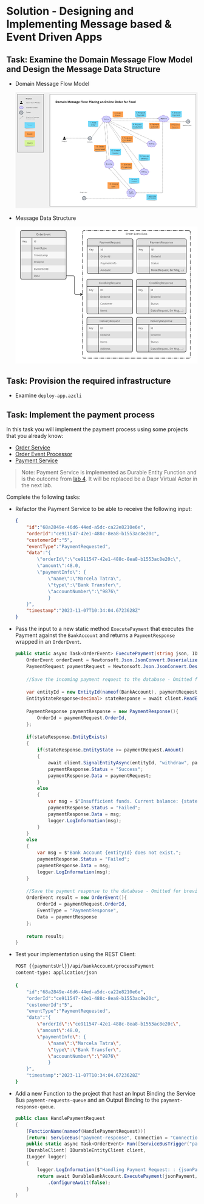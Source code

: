 # Solution - Designing and Implementing Message based & Event Driven Apps

## Task: Examine the Domain Message Flow Model and Design the Message Data Structure

- Domain Message Flow Model

    ![message-flow](../_images/message-flow.png)

- Message Data Structure

    ![message-flow-data-model](../_images/message-flow-data-model.png)

## Task: Provision the required infrastructure

- Examine `deploy-app.azcli`

## Task: Implement the payment process  

In this task you will implement the payment process using some projects that you already know:

- [Order Service](./orders-service-cqrs/)
- [Order Event Processor](./order-events-processor/)
- [Payment Service](./payment-service-func/)

>Note: Payment Service is implemented as Durable Entity Function and is the outcome from [lab 4](../../lab-04/). It will be replaced be a Dapr Virtual Actor in the next lab.

Complete the following tasks:

- Refactor the Payment Service to be able to receive the following input:

    ```json
    {
        "id":"68a2849e-46d6-44ed-a5dc-ca22e8210e6e",
        "orderId":"ce911547-42e1-488c-8ea8-b1553ac8e20c",
        "customerId":"5",
        "eventType":"PaymentRequested",
        "data":"{
            \"orderId\":\"ce911547-42e1-488c-8ea8-b1553ac8e20c\",
            \"amount\":48.0,
            \"paymentInfo\": {
                \"name\":\"Marcela Tatra\",
                \"type\":\"Bank Transfer\",
                \"accountNumber\":\"9876\"
                }
        }",
        "timestamp":"2023-11-07T10:34:04.6723628Z"
    }
    ```

- Pass the input to a new static method `ExecutePayment` that executes the Payment against the `BankAccount` and returns a `PaymentResponse` wrapped in an `OrderEvent`.

    ```c#
    public static async Task<OrderEvent> ExecutePayment(string json, IDurableEntityClient client, ILogger logger){
        OrderEvent orderEvent = Newtonsoft.Json.JsonConvert.DeserializeObject<OrderEvent>(json);
        PaymentRequest paymentRequest = Newtonsoft.Json.JsonConvert.DeserializeObject<PaymentRequest>(orderEvent.Data.ToString());

        //Save the incoming payment request to the database - Omitted for brevity

        var entityId = new EntityId(nameof(BankAccount), paymentRequest.PaymentInfo.AccountNumber);
        EntityStateResponse<decimal> stateResponse = await client.ReadEntityStateAsync<decimal>(entityId);

        PaymentResponse paymentResponse = new PaymentResponse(){
            OrderId = paymentRequest.OrderId,
        };

        if(stateResponse.EntityExists)
        {
            if(stateResponse.EntityState >= paymentRequest.Amount)
            {
                await client.SignalEntityAsync(entityId, "withdraw", paymentRequest.Amount);
                paymentResponse.Status = "Success";
                paymentResponse.Data = paymentRequest;
            }
            else
            {
                var msg = $"Insufficient funds. Current balance: {stateResponse.EntityState}";
                paymentResponse.Status = "Failed";
                paymentResponse.Data = msg;
                logger.LogInformation(msg);
            }
        }
        else
        {
            var msg = $"Bank Account {entityId} does not exist.";
            paymentResponse.Status = "Failed";
            paymentResponse.Data = msg;
            logger.LogInformation(msg);
        }

        //Save the payment response to the database - Omitted for brevity
        OrderEvent result = new OrderEvent(){
            OrderId = paymentRequest.OrderId,
            EventType = "PaymentResponse",
            Data = paymentResponse
        };

        return result;
    }
    ```

- Test your implementation using the REST Client:

    ```bash
    POST {{paymentsUrl}}/api/bankAccount/processPayment
    content-type: application/json

    {
        "id":"68a2849e-46d6-44ed-a5dc-ca22e8210e6e",
        "orderId":"ce911547-42e1-488c-8ea8-b1553ac8e20c",
        "customerId":"5",
        "eventType":"PaymentRequested",
        "data":"{
            \"orderId\":\"ce911547-42e1-488c-8ea8-b1553ac8e20c\",
            \"amount\":48.0,
            \"paymentInfo\": {
                \"name\":\"Marcela Tatra\",
                \"type\":\"Bank Transfer\",
                \"accountNumber\":\"9876\"
                }
        }",
        "timestamp":"2023-11-07T10:34:04.6723628Z"
    }
    ```

- Add a new Function to the project that hast an Input Binding the Service Bus `payment-requests-queue` and an Output Binding to the `payment-response-queue`.

    ```c#
    public class HandlePaymentRequest
    {
        [FunctionName(nameof(HandlePaymentRequest))]
        [return: ServiceBus("payment-response", Connection = "ConnectionServiceBus")]
        public static async Task<OrderEvent> Run([ServiceBusTrigger("payment-requests", Connection = "ConnectionServiceBus")]string jsonPayment, 
        [DurableClient] IDurableEntityClient client, 
        ILogger logger)
        {
            logger.LogInformation($"Handling Payment Request: : {jsonPayment}");
            return await DurableBankAccount.ExecutePayment(jsonPayment, client, logger)
                .ConfigureAwait(false);
        }
    }
    ```